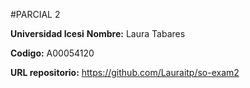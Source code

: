 #PARCIAL 2

**Universidad Icesi**
**Nombre:** Laura Tabares

**Codigo:** A00054120

**URL repositorio:** https://github.com/Lauraitp/so-exam2

